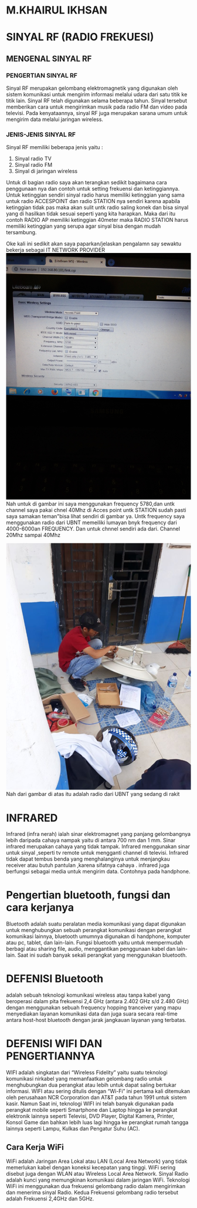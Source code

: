 # M.KHAIRUL IKHSAN

# SINYAL RF (RADIO FREKUESI)
## MENGENAL SINYAL RF
### PENGERTIAN SINYAL RF
Sinyal RF merupakan gelombang elektromagnetik yang digunakan oleh sistem komunikasi untuk mengirim informasi melalui udara dari satu titik ke titik lain. Sinyal RF telah digunakan selama beberapa tahun. Sinyal tersebut memberikan cara untuk mengirimkan musik pada radio FM dan video pada televisi. Pada kenyataannya, sinyal RF juga merupakan sarana umum untuk mengirim data melalui jaringan wireless.

### JENIS-JENIS SINYAL RF
Sinyal RF memiliki beberapa jenis yaitu :
1. Sinyal radio TV 
2. Sinyal radio FM
3. Sinyal di jaringan wireless

Untuk di bagian radio saya akan terangkan sedikit bagaimana cara penggunaan nya dan contoh untuk setting frekuensi dan ketinggiannya. 
Untuk ketinggian sendiri sinyal radio harus memiliki ketinggian yang sama untuk radio ACCESPOINT dan radio STATION nya sendiri karena apabila ketinggian tidak pas maka akan sulit untk radio saling konek dan bisa sinyal yang di hasilkan tidak sesuai seperti yang kita harapkan. 
Maka dari itu contoh RADIO AP memiliki ketinggian 40meter maka RADIO STATION harus memiliki ketinggian yang serupa agar sinyal bisa dengan mudah tersambung. 

Oke kali ini sedikit akan saya paparkan/jelaskan pengalamn say sewaktu bekerja sebagai IT NETWORK PROVIDER 
![Image](gambar5.jpg)
Nah untuk di gambar ini saya menggunakan frequency 5780,dan untk channel saya pakai chnel 40Mhz di Acces point untk STATION sudah pasti saya samakan teman"bisa lihat sendiri di gambar ya. 
Untk frequency saya menggunakan radio dari UBNT memeiliki lumayan bnyk frequency dari 4000-6000an FREQUENCY.
Dan untuk chnnel sendiri ada dari. Channel 20Mhz sampai 40Mhz

![Image](gambar2.jpg)
Nah dari gambar di atas itu adalah radio dari UBNT yang sedang di rakit


# INFRARED

Infrared (infra nerah) ialah sinar elektromagnet yang panjang gelombangnya lebih daripada cahaya nampak yaitu di antara 700 nm dan 1 mm. Sinar infrared merupakan cahaya yang tidak tampak. Infrared menggunakan sinar untuk sinyal ,seperti tv remote untuk mengganti channel di televisi. Infrared tidak dapat tembus benda yang menghalanginya untuk menjangkau receiver atau butuh pantulan ,karena sifatnya cahaya . infrared juga berfungsi sebagai media untuk mengirim data. Contohnya pada handphone.

# Pengertian bluetooth, fungsi dan cara kerjanya 
 
Bluetooth adalah suatu peralatan media komunikasi yang dapat digunakan untuk menghubungkan sebuah perangkat komunikasi dengan perangkat komunikasi lainnya, bluetooth umumnya digunakan di handphone, komputer atau pc, tablet, dan lain-lain. Fungsi bluetooth yaitu untuk mempermudah berbagi atau sharing file, audio, menggantikan penggunaan kabel dan lain-lain. Saat ini sudah banyak sekali perangkat yang menggunakan bluetooth.

# DEFENISI Bluetooth
adalah sebuah teknologi komunikasi wireless atau tanpa kabel yang beroperasi dalam pita frekuensi 2,4 GHz (antara 2.402 GHz s/d 2.480 GHz) dengan menggunakan sebuah frequency hopping tranceiver yang mapu menyediakan layanan komunikasi data dan juga suara secara real-time antara host-host bluetooth dengan jarak jangkauan layanan yang terbatas.

# DEFENISI WIFI DAN PENGERTIANNYA
WIFI adalah singkatan dari “Wireless Fidelity” yaitu suatu teknologi komunikasi nirkabel yang memanfaatkan gelombang radio untuk menghubungkan dua perangkat atau lebih untuk dapat saling bertukar informasi. WIFI atau sering ditulis dengan “Wi-Fi” ini pertama kali ditemukan oleh perusahaan NCR Corporation dan AT&T pada tahun 1991 untuk sistem kasir. Namun Saat ini, teknologi WIFI ini telah banyak digunakan pada perangkat mobile seperti Smartphone dan Laptop hingga ke perangkat elektronik lainnya seperti Televisi, DVD Player, Digital Kamera, Printer, Konsol Game dan bahkan lebih luas lagi hingga ke perangkat rumah tangga lainnya seperti Lampu, Kulkas dan Pengatur Suhu (AC).

## Cara Kerja WiFi
WiFi adalah Jaringan Area Lokal atau LAN (Local Area Network) yang tidak memerlukan kabel dengan koneksi kecepatan yang tinggi. WiFi sering disebut juga dengan WLAN atau Wireless Local Area Network.  Sinyal Radio adalah kunci yang memungkinan komunikasi dalam jaringan WiFi. Teknologi WiFi ini menggunakan dua frekuensi gelombang radio dalam mengirimkan dan menerima sinyal Radio. Kedua Frekuensi gelombang radio tersebut adalah Frekuensi 2,4GHz dan 5GHz.
